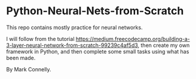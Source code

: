 # Python-Neural-Nets-from-Scratch

This repo contains mostly practice for neural networks.

I will follow from the tutorial https://medium.freecodecamp.org/building-a-3-layer-neural-network-from-scratch-99239c4af5d3, then create my own framework in Python, and then complete some small tasks using what has been made.

By Mark Connelly.
